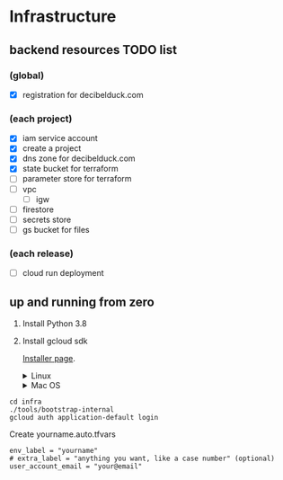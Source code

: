 # Infrastructure

## backend resources TODO list


### (global)
- [x] registration for decibelduck.com

### (each project)
- [x] iam service account
- [x] create a project
- [x] dns zone for decibelduck.com
- [x] state bucket for terraform
- [ ] parameter store for terraform
- [ ] vpc
    - [ ] igw
- [ ] firestore
- [ ] secrets store
- [ ] gs bucket for files

### (each release)
- [ ] cloud run deployment


## up and running from zero

1. Install Python 3.8

2. Install gcloud sdk

    [Installer page](https://cloud.google.com/sdk/docs/install).

    <details><summary>Linux</summary>

    1. Download the current x86_64 release
    2. Install according to the instructions in the Linux tab
    3. Make sure to run `gcloud init` and log in
    </details>

    <details><summary>Mac OS</summary>

    1. Download the appropriate release tarball for your Mac
    2. Install according to the instructions in the macOS tab
    3. Make sure to run `gcloud init` and log in
    </details>

```
cd infra
./tools/bootstrap-internal
gcloud auth application-default login
```

Create yourname.auto.tfvars

```
env_label = "yourname"
# extra_label = "anything you want, like a case number" (optional)
user_account_email = "your@email"
```
